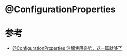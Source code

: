 # @ConfigurationProperties



# 参考

- [@ConfigurationProperties 注解使用姿势，这一篇就够了](https://juejin.im/post/5d3e40ec51882551c37fc309#heading-20)